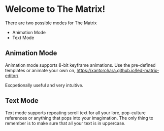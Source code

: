 # Welcome to The Matrix! #

There are two possible modes for The Matrix
- Animation Mode
- Text Mode

## Animation Mode ##

Animation mode supports 8-bit keyframe animations. Use the pre-defined templates or animate your own on, https://xantorohara.github.io/led-matrix-editor/

Excpetionally useful and very intuitive.

## Text Mode ##

Text mode supports repeating scroll text for all your lore, pop-culture references or anything that pops into your imagimation. The only thing to remember is to make sure that all your text is in uppercase.
